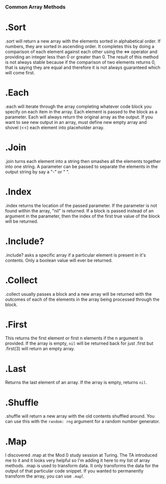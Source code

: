 ### Common Array Methods

# .Sort

.sort will return a new array with the elements sorted in alphabetical order. If numbers, they are sorted in ascending order. It completes this by doing a comparison of each element against each other using the <=> operator and providing an integer less than 0 or greater than 0. The result of this method is not always stable because if the comparison of two elements returns 0, that is saying they are equal and therefore it is not always guaranteed which will come first.

# .Each

.each will iterate through the array completing whatever code block you specify on each item in the array. Each element is passed to the block as a parameter. Each will always return the original array as the output. If you want to see new output in an array, must define new empty array and shovel (<<) each element into placeholder array.

# .Join

.join turns each element into a string then smashes all the elements together into one string. A parameter can be passed to separate the elements in the output string by say a "-" or " ".

# .Index

.index returns the location of the passed parameter. If the parameter is not found within the array, "nil" is returned. If a block is passed instead of an argument in the parameter, then the index of the first true value of the block will be returned.

# .Include?

.include? asks a specific array if a particular element is present in it's contents. Only a boolean value will ever be returned.

# .Collect

.collect usually passes a block and a new array will be returned with the outcomes of each of the elements in the array being processed through the block.

# .First

This returns the first element or first n elements if the n argument is provided. If the array is empty, `nil` will be returned back for just .first but .first(3) will return an empty array.

# .Last

Returns the last element of an array. If the array is empty, returns `nil`.

# .Shuffle

.shuffle will return a new array with the old contents shuffled around. You can use this with the `random: rng` argument for a random number generator.

# .Map

I discovered .map at the Mod 0 study session at Turing. The TA introduced me to it and it looks very helpful so I'm adding it here to my list of array methods. .map is used to transform data. It only transforms the data for the output of that particular code snippet. If you wanted to permanently transform the array, you can use `.map`!.
